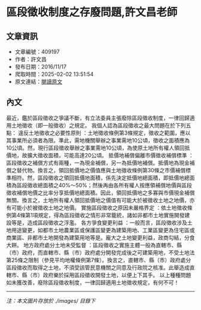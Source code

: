 # 區段徵收制度之存廢問題,許文昌老師

## 文章資訊
- 文章編號：409197
- 作者：許文昌
- 發布日期：2016/11/17
- 爬取時間：2025-02-02 13:51:54
- 原文連結：[閱讀原文](https://real-estate.get.com.tw/Columns/detail.aspx?no=409197)

## 內文
最近，鑑於區段徵收之爭議不斷，有立法委員主張廢除區段徵收制度，一律回歸適用土地徵收（即一般徵收）之規定。
我個人認為區段徵收之最大問題在於下列五點：
違反土地徵收之必要性原則
：土地徵收條例第3條規定，徵收之範圍，應以其事業所必須者為限。準此，需地機關舉辦之事業需地10公頃，徵收之面積應為10公頃。然，現行區段徵收舉辦之事業需地10公頃，為使原土地所有權人領回抵價地，故擴大徵收面積，可能高達20公頃。
抵價地補償偏離市價徵收補償標準
：區段徵收之補償方式有兩種，一為現金補償，另一為抵價地補償。抵價地為現金補償之替代物。換言之，領回抵價地之價值應與土地徵收條例第30條之市價補償標準相符。然，區段徵收之領回抵價地面積，係先決定抵價地總面積，即抵價地總面積為區段徵收總面積之40%～50%；然後再由各所有權人按應領補償地價與區段徵收補償地價之比率分享抵價地總面積。因此，領回抵價地之多寡與市價現金補償無關。換言之，土地所有權人領回抵價地之價值有可能大於被徵收土地之地價，亦有可能小於被徵收土地之地價。
實施區段徵收之原因未嚴格界定
：依土地徵收條例第4條第1項規定，得為區段徵收之情形非常籠統，諸如非都市土地實施開發建設等是，造成區段徵收之浮濫。
各方爭食變更利益
：一般而言，區段徵收涉及土地用途變更，如都市土地農業區或保護區變更為建築用地、工業區變更為住宅區或商業區、非都市土地開發為建築用地等是。龐大之土地變更利益，政商勾結，分食大餅。
地方政府處分土地未受監督
：區段徵收之實施主體一般為直轄市、縣（市）政府，而直轄市、縣（市）政府處分開發完成後之可建築用地，不受土地法第25條之限制（參見平均地權條例第7條）。換言之，直轄市、縣（市）政府處分區段徵收而取得之土地，不須受該管民意機關之同意及行政院之核准。此舉造成直轄市、縣（市）政府樂於採用區段徵收開發土地，以便上下其手。
以上種種問題如未獲改善，廢除區段徵收制度，一律回歸適用土地徵收規定，有何不可！

---
*注：本文圖片存放於 ./images/ 目錄下*
